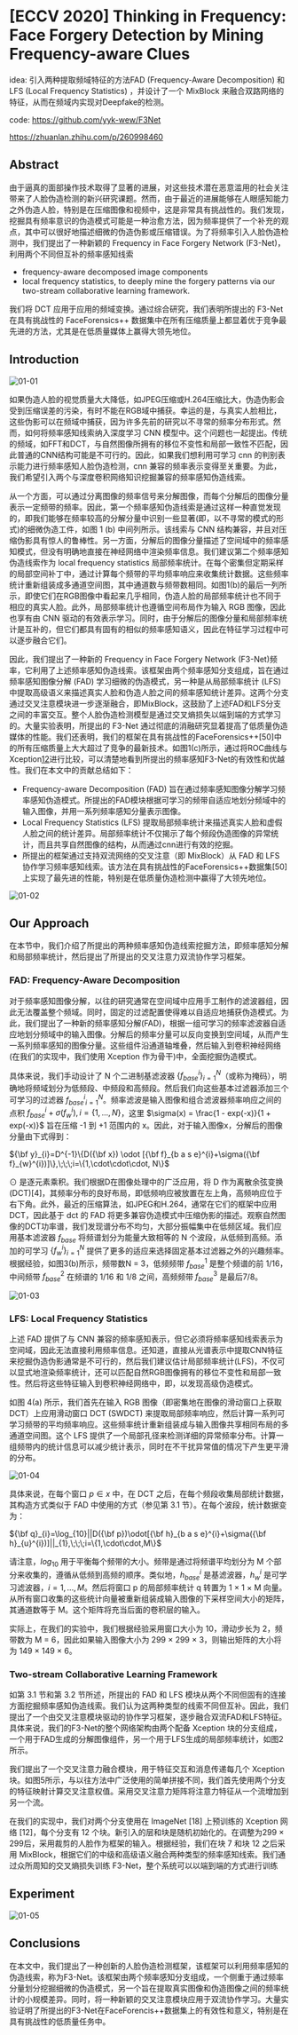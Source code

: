 # [ECCV 2020] Thinking in Frequency: Face Forgery Detection by Mining Frequency-aware Clues

idea: 引入两种提取频域特征的方法FAD (Frequency-Aware Decomposition) 和LFS (Local Frequency Statistics) ，并设计了一个 MixBlock 来融合双路网络的特征，从而在频域内实现对Deepfake的检测。

code: https://github.com/yyk-wew/F3Net

https://zhuanlan.zhihu.com/p/260998460

## Abstract

由于逼真的面部操作技术取得了显著的进展，对这些技术潜在恶意滥用的社会关注带来了人脸伪造检测的新兴研究课题。然而，由于最近的进展能够在人眼感知能力之外伪造人脸，特别是在压缩图像和视频中，这是非常具有挑战性的。我们发现，挖掘具有频率意识的伪造模式可能是一种治愈方法，因为频率提供了一个补充的观点，其中可以很好地描述细微的伪造伪影或压缩错误。为了将频率引入人脸伪造检测中，我们提出了一种新颖的 Frequency in Face Forgery Network (F3-Net)，利用两个不同但互补的频率感知线索
- frequency-aware decomposed image components
- local frequency statistics, to deeply mine the forgery patterns via our two-stream collaborative learning framework.

我们将 DCT 应用于应用的频域变换。通过综合研究，我们表明所提出的 F3-Net 在具有挑战性的 FaceForensics++ 数据集中在所有压缩质量上都显着优于竞争最先进的方法，尤其是在低质量媒体上赢得大领先地位。

## Introduction

![01-01](./images/01-01.png)

如果伪造人脸的视觉质量大大降低，如JPEG压缩或H.264压缩比大，伪造伪影会受到压缩误差的污染，有时不能在RGB域中捕获。幸运的是，与真实人脸相比，这些伪影可以在频域中捕获，因为许多先前的研究以不寻常的频率分布形式。然而，如何将频率感知线索纳入深度学习 CNN 模型中。这个问题也一起提出。传统的频域，如FFT和DCT，与自然图像所拥有的移位不变性和局部一致性不匹配，因此普通的CNN结构可能是不可行的。因此，如果我们想利用可学习 cnn 的判别表示能力进行频率感知人脸伪造检测，cnn 兼容的频率表示变得至关重要。为此，我们希望引入两个与深度卷积网络知识挖掘兼容的频率感知伪造线索。

从一个方面，可以通过分离图像的频率信号来分解图像，而每个分解后的图像分量表示一定频带的频率。因此，第一个频率感知伪造线索是通过这样一种直觉发现的，即我们能够在频率较高的分解分量中识别一些显著(即，以不寻常的模式的形式)的细微伪造工件，如图 1 (b) 中间列所示。该线索与 CNN 结构兼容，并且对压缩伪影具有惊人的鲁棒性。另一方面，分解后的图像分量描述了空间域中的频率感知模式，但没有明确地直接在神经网络中渲染频率信息。我们建议第二个频率感知伪造线索作为 local frequency statistics 局部频率统计。在每个密集但定期采样的局部空间补丁中，通过计算每个频带的平均频率响应来收集统计数据。这些频率统计重新组装成多通道空间图，其中通道数与频带数相同。如图1(b)的最后一列所示，即使它们在RGB图像中看起来几乎相同，伪造人脸的局部频率统计也不同于相应的真实人脸。此外，局部频率统计也遵循空间布局作为输入 RGB 图像，因此也享有由 CNN 驱动的有效表示学习。同时，由于分解后的图像分量和局部频率统计是互补的，但它们都具有固有的相似的频率感知语义，因此在特征学习过程中可以逐步融合它们。

因此，我们提出了一种新的 Frequency in Face Forgery Network (F3-Net)频率，它利用了上述频率感知伪造线索。该框架由两个频率感知分支组成，旨在通过频率感知图像分解 (FAD) 学习细微的伪造模式，另一种是从局部频率统计 (LFS) 中提取高级语义来描述真实人脸和伪造人脸之间的频率感知统计差异。这两个分支通过交叉注意模块进一步逐渐融合，即MixBlock，这鼓励了上述FAD和LFS分支之间的丰富交互。整个人脸伪造检测模型是通过交叉熵损失以端到端的方式学习的。大量实验表明，所提出的 F3-Net 通过彻底的消融研究显着提高了低质量伪造媒体的性能。我们还表明，我们的框架在具有挑战性的FaceForensics++[50]中的所有压缩质量上大大超过了竞争的最新技术。如图1(c)所示，通过将ROC曲线与Xception[12](基线，第4节之前最先进的看到)进行比较，可以清楚地看到所提出的频率感知F3-Net的有效性和优越性。我们在本文中的贡献总结如下：
- Frequency-aware Decomposition (FAD) 旨在通过频率感知图像分解学习频率感知伪造模式。所提出的FAD模块根据可学习的频带自适应地划分频域中的输入图像，并用一系列频率感知分量表示图像。
- Local Frequency Statistics (LFS) 提取局部频率统计来描述真实人脸和虚假人脸之间的统计差异。局部频率统计不仅揭示了每个频段伪造图像的异常统计，而且共享自然图像的结构，从而通过cnn进行有效的挖掘。
- 所提出的框架通过支持双流网络的交叉注意（即 MixBlock）从 FAD 和 LFS 协作学习频率感知线索。该方法在具有挑战性的FaceForensics++数据集[50]上实现了最先进的性能，特别是在低质量伪造检测中赢得了大领先地位。

![01-02](./images/01-02.png)

## Our Approach

在本节中，我们介绍了所提出的两种频率感知伪造线索挖掘方法，即频率感知分解和局部频率统计，然后提出了所提出的交叉注意力双流协作学习框架。

### FAD: Frequency-Aware Decomposition

对于频率感知图像分解，以往的研究通常在空间域中应用手工制作的滤波器组，因此无法覆盖整个频域。同时，固定的过滤配置使得难以自适应地捕获伪造模式。为此，我们提出了一种新的频率感知分解(FAD)，根据一组可学习的频率滤波器自适应地划分频域中的输入图像。分解后的频率分量可以反向变换到空间域，从而产生一系列频率感知的图像分量。这些组件沿通道轴堆叠，然后输入到卷积神经网络(在我们的实现中，我们使用 Xception 作为骨干)中，全面挖掘伪造模式。

具体来说，我们手动设计了 N 个二进制基滤波器 $\{f_{base}^i\}_{i = 1}^N$（或称为掩码），明确地将频域划分为低频段、中频段和高频段。然后我们向这些基本过滤器添加三个可学习的过滤器 ${f_{base}^i}_{i = 1}^N$。频率滤波是输入图像和组合滤波器频率响应之间的点积 $f_{base}^i + \sigma(f_w^i), i = \{1, ..., N\}$，这里 $\sigma(x) = \frac{1 - exp(-x)}{1 + exp(-x)}$ 旨在压缩 -1 到 +1 范围内的 x。因此，对于输入图像x，分解后的图像分量由下式得到：

${\bf y}_{i}=D^{-1}\{D({\bf x}) \odot [{\bf f}_{b a s e}^{i}+\sigma({\bf f}_{w}^{i})]\},\;\;\;i=\{1,\cdot\cdot\cdot, N\}$

$\odot$ 是逐元素乘积。我们根据D在图像处理中的广泛应用，将 D 作为离散余弦变换(DCT)[4]，其频率分布的良好布局，即低频响应被放置在左上角，高频响应位于右下角。此外，最近的压缩算法，如JPEG和H.264，通常在它们的框架中应用DCT，因此基于 dct 的 FAD 将更多兼容伪造模式中压缩伪影的描述。观察自然图像的DCT功率谱，我们发现谱分布不均匀，大部分振幅集中在低频区域。我们应用基本滤波器 $f_{base}$ 将频谱划分为能量大致相等的 N 个波段，从低频到高频。添加的可学习 $\{f_w^i\}_{i = 1}^N$ 提供了更多的适应来选择固定基本过滤器之外的兴趣频率。根据经验，如图3(b)所示，频带数N = 3，低频频带 $f_{base}^1$ 是整个频谱的前 1/16，中间频带 $f_{base}^2$ 在频谱的 1/16 和 1/8 之间，高频频带 $f_{base}^3$ 是最后7/8。

![01-03](./images/01-03.png)

### LFS: Local Frequency Statistics

上述 FAD 提供了与 CNN 兼容的频率感知表示，但它必须将频率感知线索表示为空间域，因此无法直接利用频率信息。还知道，直接从光谱表示中提取CNN特征来挖掘伪造伪影通常是不可行的，然后我们建议估计局部频率统计(LFS)，不仅可以显式地渲染频率统计，还可以匹配自然RGB图像拥有的移位不变性和局部一致性。然后将这些特征输入到卷积神经网络中，即，以发现高级伪造模式。

如图 4(a) 所示，我们首先在输入 RGB 图像（即密集地在图像的滑动窗口上获取 DCT）上应用滑动窗口 DCT (SWDCT) 来提取局部频率响应，然后计算一系列可学习频带的平均频率响应。这些频率统计重新组装成与输入图像共享相同布局的多通道空间图。这个 LFS 提供了一个局部孔径来检测详细的异常频率分布。计算一组频带内的统计信息可以减少统计表示，同时在不干扰异常值的情况下产生更平滑的分布。

![01-04](./images/01-04.png)

具体来说，在每个窗口 $p \in x$ 中，在 DCT 之后，在每个频段收集局部统计数据，其构造方式类似于 FAD 中使用的方式（参见第 3.1 节）。在每个波段，统计数据变为：

${\bf q}_{i}=\log_{10}||D({\bf p})\odot[{\bf h}_{b a s e}^{i}+\sigma({\bf h}_{u}^{i})]||_{1},\;\;\;i=\{1,\cdot\cdot,M\}$

请注意，$log_10$ 用于平衡每个频带的大小。频带是通过将频谱平均划分为 M 个部分来收集的，遵循从低频到高频的顺序。类似地，$h_{base}^i$ 是基滤波器，$h_w^{i}$ 是可学习滤波器，$i = {1, ..., M}$。然后将窗口 p 的局部频率统计 q 转置为 1 × 1 × M 向量。从所有窗口收集的这些统计向量被重新组装成输入图像的下采样空间大小的矩阵，其通道数等于 M。这个矩阵将充当后面的卷积层的输入。

实际上，在我们的实验中，我们根据经验采用窗口大小为 10，滑动步长为 2，频带数为 M = 6，因此如果输入图像大小为 299 × 299 × 3，则输出矩阵的大小将为 149 × 149 × 6。

### Two-stream Collaborative Learning Framework

如第 3.1 节和第 3.2 节所述，所提出的 FAD 和 LFS 模块从两个不同但固有的连接方面挖掘频率感知伪造线索。我们认为这两种类型的线索不同但互补。因此，我们提出了一个由交叉注意模块驱动的协作学习框架，逐步融合双流FAD和LFS特征。具体来说，我们的F3-Net的整个网络架构由两个配备 Xception 块的分支组成，一个用于FAD生成的分解图像组件，另一个用于LFS生成的局部频率统计，如图2所示。

我们提出了一个交叉注意力融合模块，用于特征交互和消息传递每几个 Xception 块。如图5所示，与以往方法中广泛使用的简单拼接不同，我们首先使用两个分支的特征映射计算交叉注意权值。采用交叉注意力矩阵将注意力特征从一个流增加到另一个流。

在我们的实现中，我们对两个分支使用在 ImageNet [18] 上预训练的 Xception 网络 [12]，每个分支有 12 个块。新引入的层和块是随机初始化的。在调整为299 × 299后，采用裁剪的人脸作为框架的输入。根据经验，我们在块 7 和块 12 之后采用 MixBlock，根据它们的中级和高级语义融合两种类型的频率感知线索。我们通过众所周知的交叉熵损失训练 F3-Net，整个系统可以以端到端的方式进行训练

## Experiment

![01-05](./images/01-05.png)

## Conclusions

在本文中，我们提出了一种创新的人脸伪造检测框架，该框架可以利用频率感知的伪造线索，称为F3-Net。该框架由两个频率感知分支组成，一个侧重于通过频率分量划分挖掘细微的伪造模式，另一个旨在提取真实图像和伪造图像之间的频率统计的小规模差异。同时，将一种新颖的交叉注意模块应用于双流协作学习。大量实验证明了所提出的F3-Net在FaceForencis++数据集上的有效性和意义，特别是在具有挑战性的低质量任务中。


